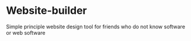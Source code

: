 # Website-builder
Simple principle website design tool for friends who do not know software or web software
